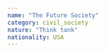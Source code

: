 ```yaml
---
name: "The Future Society"
category: civil_society
nature: "Think tank"
nationality: USA
---
```

    